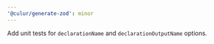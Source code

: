 ```yaml
---
'@culur/generate-zod': minor
---
```


Add unit tests for `declarationName` and `declarationOutputName` options.
